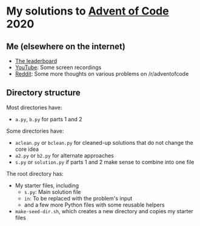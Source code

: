 # My solutions to [Advent of Code](https://adventofcode.com) 2020

## Me (elsewhere on the internet)

- [The leaderboard](https://adventofcode.com/2020/leaderboard)
- [YouTube](https://www.youtube.com/channel/UCFXfWAIJPc2b-wDn2YhfvyQ): Some screen recordings
- [Reddit](https://www.reddit.com/user/prendradjaja): Some more thoughts on various problems on /r/adventofcode

## Directory structure

Most directories have:

- `a.py`, `b.py` for parts 1 and 2

Some directories have:

- `aclean.py` or `bclean.py` for cleaned-up solutions that do not change the core idea
- `a2.py` or `b2.py` for alternate approaches
- `s.py` or `solution.py` if parts 1 and 2 make sense to combine into one file

The root directory has:

- My starter files, including
    - `s.py`: Main solution file
    - `in`: To be replaced with the problem's input
    - and a few more Python files with some reusable helpers
- `make-seed-dir.sh`, which creates a new directory and copies my starter files

